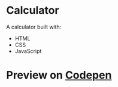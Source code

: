 # Calculator
A calculator built with:
- HTML
- CSS 
- JavaScript 

# Preview on [Codepen](https://codepen.io/joshuaokaka/pen/PoezPbg)
